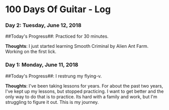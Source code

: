 # 100 Days Of Guitar - Log

### Day 2: Tuesday, June 12, 2018

##Today's Progress##:  Practiced for 30 minutes.

**Thoughts**:  I just started learning Smooth Criminal by Alien Ant Farm.  Working on the first lick.

### Day 1: Monday, June 11, 2018

##Today's Progress##:  I restrung my flying-v.

**Thoughts**:  I've been taking lessons for years.  For about the past two years, I've kept up my lessons, but stopped practicing.  I want to get better and the only way to do that is to practice.  Its hard with a family and work, but I'm struggling to figure it out.  This is my journey.


